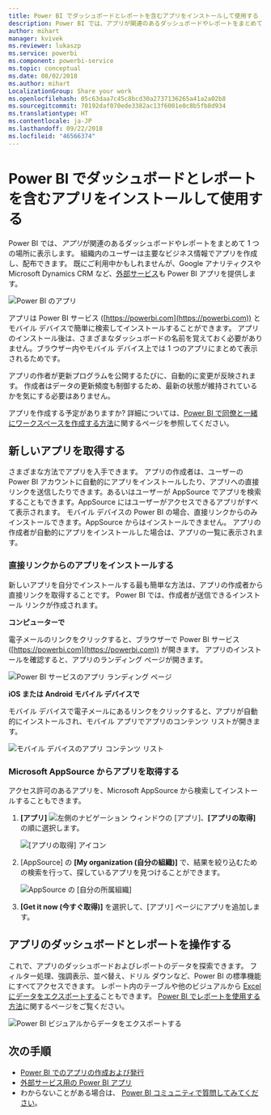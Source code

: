 ```yaml
---
title: Power BI でダッシュボードとレポートを含むアプリをインストールして使用する
description: Power BI では、アプリが関連のあるダッシュボードやレポートをまとめて 1 つの場所に表示します。
author: mihart
manager: kvivek
ms.reviewer: lukaszp
ms.service: powerbi
ms.component: powerbi-service
ms.topic: conceptual
ms.date: 08/02/2018
ms.author: mihart
LocalizationGroup: Share your work
ms.openlocfilehash: 05c63daa7c45c8bcd30a2737136265a41a2a02b8
ms.sourcegitcommit: 70192daf070ede3382ac13f6001e0c8b5fb8d934
ms.translationtype: HT
ms.contentlocale: ja-JP
ms.lasthandoff: 09/22/2018
ms.locfileid: "46566374"
---
```

# <a name="install-and-use-apps-with-dashboards-and-reports-in-power-bi"></a>Power BI でダッシュボードとレポートを含むアプリをインストールして使用する
Power BI では、*アプリ*が関連のあるダッシュボードやレポートをまとめて 1 つの場所に表示します。 組織内のユーザーは主要なビジネス情報でアプリを作成し、配布できます。 既にご利用中かもしれませんが、Google アナリティクスや Microsoft Dynamics CRM など、[外部サービス](end-user-connect-to-services.md)も Power BI アプリを提供します。 

![Power BI のアプリ](./media/end-user-apps/power-bi-apps-left-nav.png)

アプリは Power BI サービス ([https://powerbi.com](https://powerbi.com)) とモバイル デバイスで簡単に検索してインストールすることができます。 アプリのインストール後は、さまざまなダッシュボードの名前を覚えておく必要がありません。ブラウザー内やモバイル デバイス上では 1 つのアプリにまとめて表示されるためです。

アプリの作者が更新プログラムを公開するたびに、自動的に変更が反映されます。 作成者はデータの更新頻度も制御するため、最新の状態が維持されているかを気にする必要はありません。 

アプリを作成する予定がありますか? 詳細については、[Power BI で同僚と一緒にワークスペースを作成する方法](end-user-create-apps.md)に関するページを参照してください。

## <a name="get-a-new-app"></a>新しいアプリを取得する
さまざまな方法でアプリを入手できます。 アプリの作成者は、ユーザーの Power BI アカウントに自動的にアプリをインストールしたり、アプリへの直接リンクを送信したりできます。あるいはユーザーが AppSource でアプリを検索することもできます。AppSource にはユーザーがアクセスできるアプリがすべて表示されます。 モバイル デバイスの Power BI の場合、直接リンクからのみインストールできます。AppSource からはインストールできません。 アプリの作成者が自動的にアプリをインストールした場合は、アプリの一覧に表示されます。

### <a name="install-an-app-from-a-direct-link"></a>直接リンクからのアプリをインストールする
新しいアプリを自分でインストールする最も簡単な方法は、アプリの作成者から直接リンクを取得することです。 Power BI では、作成者が送信できるインストール リンクが作成されます。

**コンピューターで** 

電子メールのリンクをクリックすると、ブラウザーで Power BI サービス ([https://powerbi.com](https://powerbi.com)) が開きます。 アプリのインストールを確認すると、アプリのランディング ページが開きます。

![Power BI サービスのアプリ ランディング ページ](./media/end-user-apps/power-bi-app-landing-page-opportunity-480.png)

**iOS または Android モバイル デバイスで** 

モバイル デバイスで電子メールにあるリンクをクリックすると、アプリが自動的にインストールされ、モバイル アプリでアプリのコンテンツ リストが開きます。 

![モバイル デバイスのアプリ コンテンツ リスト](./media/end-user-apps/power-bi-app-index-it-spend-360.png)

### <a name="get-the-app-from-microsoft-appsource"></a>Microsoft AppSource からアプリを取得する
アクセス許可のあるアプリを、Microsoft AppSource から検索してインストールすることもできます。 

1. **[アプリ]** ![左側のナビゲーション ウィンドウの [アプリ]](./media/end-user-apps/power-bi-apps-bar.png)、**[アプリの取得]** の順に選択します。 
   
     ![[アプリの取得] アイコン](./media/end-user-apps/power-bi-service-apps-get-apps-oppty.png)
2. [AppSource] の **[My organization (自分の組織)]** で、結果を絞り込むための検索を行って、探しているアプリを見つけることができます。
   
     ![AppSource の [自分の所属組織]](./media/end-user-apps/power-bi-appsource-my-org.png)
3. **[Get it now (今すぐ取得)]** を選択して、[アプリ] ページにアプリを追加します。 

## <a name="interact-with-the-dashboards-and-reports-in-the-app"></a>アプリのダッシュボードとレポートを操作する
これで、アプリのダッシュボードおよびレポートのデータを探索できます。 フィルター処理、強調表示、並べ替え、ドリル ダウンなど、Power BI の標準機能にすべてアクセスできます。 レポート内のテーブルや他のビジュアルから [Excel にデータをエクスポートする](end-user-export-data.md)こともできます。 [Power BI でレポートを使用する方法](end-user-reading-view.md)に関するページをご覧ください。 

![Power BI ビジュアルからデータをエクスポートする](./media/end-user-apps/power-bi-service-export-data-visual.png)



## <a name="next-steps"></a>次の手順
* [Power BI でのアプリの作成および発行](end-user-create-apps.md)
* [外部サービス用の Power BI アプリ](end-user-connect-to-services.md)
* わからないことがある場合は、 [Power BI コミュニティで質問してみてください](http://community.powerbi.com/)。

